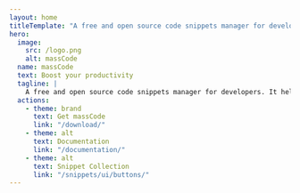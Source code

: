 ```yaml
---
layout: home
titleTemplate: "A free and open source code snippets manager for developers"
hero:
  image:
    src: /logo.png
    alt: massCode
  name: massCode
  text: Boost your productivity
  tagline: |
    A free and open source code snippets manager for developers. It helps you create and organize your own personal snippets collection and have quick access to it.
  actions:
    - theme: brand
      text: Get massCode
      link: "/download/"
    - theme: alt
      text: Documentation
      link: "/documentation/"
    - theme: alt
      text: Snippet Collection
      link: "/snippets/ui/buttons/"
---
```


<TheFeatures/>

<script setup lang="ts">
import TheFeatures from './.vitepress/components/features/TheFeatures.vue'
</script>
